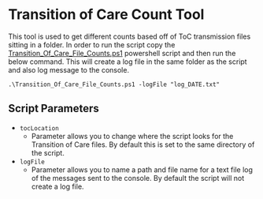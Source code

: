 # Transition of Care Count Tool

This tool is used to get different counts based off of ToC transmission files sitting in a folder. In order to run the script copy the [Transition_Of_Care_File_Counts.ps1](https://github.com/HealthcareStandards/HealthcareStandards/blob/master/TransitionOfCare/CCDAHybrid/Scripts/ToC%20Counts%20Tool/Transition_Of_Care_File_Counts.ps1) powershell script and then run the below command. This will create a log file in the same folder as the script and also log message to the console.

`.\Transition_Of_Care_File_Counts.ps1 -logFile "log_DATE.txt"`

## Script Parameters

- `tocLocation`
	- Parameter allows you to change where the script looks for the Transition of Care files. By default this is set to the same directory of the script.
- `logFile`
	- Parameter allows you to name a path and file name for a text file log of the messages sent to the console. By default the script will not create a log file.
